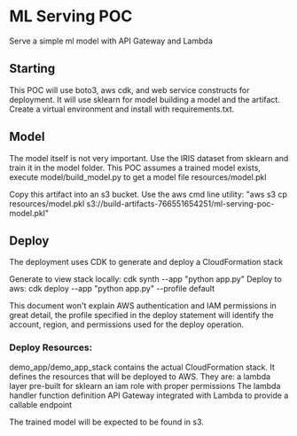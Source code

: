 # ML Serving POC

Serve a simple ml model with API Gateway and Lambda

## Starting

This POC will use boto3, aws cdk, and web service constructs for deployment.
It will use sklearn for model building a model and the artifact.
Create a virtual environment and install with requirements.txt.

## Model

The model itself is not very important.
Use the IRIS dataset from sklearn and train it in the model folder.
This POC assumes a trained model exists, execute model/build_model.py
to get a model file resources/model.pkl

Copy this artifact into an s3 bucket.
Use the aws cmd line utility:
"aws s3 cp resources/model.pkl s3://build-artifacts-766551654251/ml-serving-poc-model.pkl"

## Deploy

The deployment uses CDK to generate and deploy a CloudFormation stack

Generate to view stack locally: cdk synth --app "python app.py"
Deploy to aws: cdk deploy --app "python app.py" --profile default

This document won't explain AWS authentication and IAM permissions in great detail,
the profile specified in the deploy statement will identify the account, region, and permissions used for the deploy operation.

### Deploy Resources:

demo_app/demo_app_stack contains the actual CloudFormation stack.
It defines the resources that will be deployed to AWS.
They are:
a lambda layer pre-built for sklearn
an iam role with proper permissions
The lambda handler function definition
API Gateway integrated with Lambda to provide a callable endpoint

The trained model will be expected to be found in s3.
